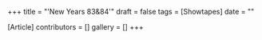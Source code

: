 +++
title = "'New Years 83&84'"
draft = false
tags = [Showtapes]
date = ""

[Article]
contributors = []
gallery = []
+++
